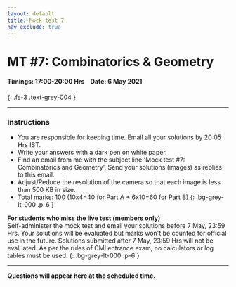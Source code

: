 ```yaml
---
layout: default
title: Mock test 7
nav_exclude: true
---
```



#  MT #7: Combinatorics & Geometry
#### Timings: 17:00-20:00 Hrs &nbsp;&nbsp;  Date: 6 May 2021
{: .fs-3 .text-grey-004 }

---

### Instructions

- You are responsible for keeping time. Email all your solutions by 20:05 Hrs IST.
- Write your answers with a dark pen on white paper.
- Find an email from me with the subject line 'Mock test #7: Combinatorics and Geometry'. Send your solutions (images) as replies to this email.
- Adjust/Reduce the resolution of the camera so that each image is less than 500 KB in size.
- Total marks: 100 (10x4=40 for Part A + 6x10=60 for Part B)
{: .bg-grey-lt-000 .p-6 }


**For students who miss the live test (members only)**<br>
Self-administer the mock test and email your solutions before 7 May, 23:59 Hrs. Your solutions will be evaluated
but marks won't be counted for official use in the future. Solutions submitted after 7 May, 23:59 Hrs will not be evaluated.
As per the rules of CMI entrance exam, no calculators or log tables must be used.
{: .bg-grey-lt-000 .p-6 }


---

**Questions will appear here at the scheduled time.**

